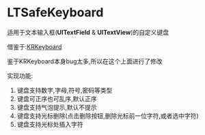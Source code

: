 # LTSafeKeyboard
适用于文本输入框(**UITextField** &amp; **UITextView**)的自定义键盘


借鉴于:[KRKeyboard](https://github.com/DengKaiRong/KRKeyboard)

鉴于KRKeyboard本身bug太多,所以在这个上面进行了修改

实现功能:

1. 键盘支持数字,字母,符号,密码等类型
2. 键盘可正序也可乱序,默认正序
3. 键盘支持气泡提示,默认不提示
4. 键盘支持光标删除(点击删除按钮,删除光标前一位字符,或者选中字符)
5. 键盘支持光标处插入字符